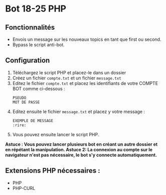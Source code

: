 # Bot 18-25 PHP

## Fonctionnalités
* Envois un message sur les nouveaux topics en tant que first ou second.
* Bypass le script anti-bot.

## Configuration
1. Téléchargez le script PHP et placez-le dans un dossier
1. Créez un fichier `compte.txt` et un fichier `message.txt`
1. Editez le fichier `compte.txt` et placez les identifiants de votre COMPTE BOT comme ci-dessous :
    ```
    PSEUDO
    MOT DE PASSE
    ```
4. Editez ensuite le fichier `message.txt` et placez y votre message :
    ```
    EXEMPLE DE MESSAGE
    :rire:
    ```
4. Vous pouvez ensuite lancer le script PHP.

**Astuce : Vous pouvez lancer plusieurs bot en créant un autre dossier et en répétant la manipulation.
Astuce 2: La connexion au compte sur le navigateur n'est pas nécessaire, le bot s'y connecte automatiquement.**

## Extensions PHP nécessaires :
* PHP
* PHP-CURL
